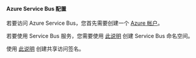 #### Azure Service Bus 配置

若要访问 Azure Service Bus，您首先需要创建一个 [Azure 帐户](https://azure.microsoft.com/)。

若要使用 Service Bus 服务，您需要使用 [此说明](https://docs.microsoft.com/en-us/azure/service-bus-messaging/service-bus-create-namespace-portal) 创建 Service Bus 命名空间。

使用 [此说明](https://docs.microsoft.com/en-us/azure/service-bus-messaging/service-bus-create-namespace-portal#get-the-connection-string) 创建共享访问签名。
